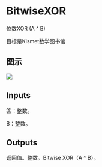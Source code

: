 # BitwiseXOR

位数XOR (A ^ B)

目标是Kismet数学图书馆

## 图示

![]($-20221218-19504254.png)

## Inputs

答：整数。

B：整数。  

## Outputs

返回值。整数。Bitwise XOR（A ^ B）。
